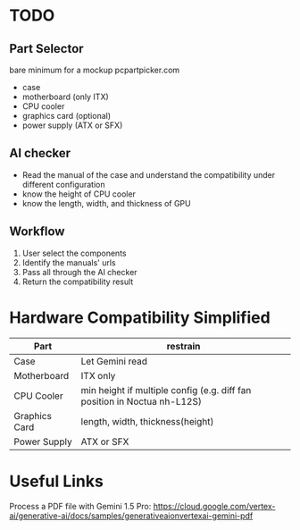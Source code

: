 # TODO

## Part Selector

bare minimum for a mockup pcpartpicker.com

- case
- motherboard (only ITX)
- CPU cooler
- graphics card (optional)
- power supply (ATX or SFX)

## AI checker

- Read the manual of the case and understand the compatibility under different configuration
- know the height of CPU cooler
- know the length, width, and thickness of GPU

## Workflow

1. User select the components
2. Identify the manuals' urls
3. Pass all through the AI checker
4. Return the compatibility result

# Hardware Compatibility Simplified

| Part          | restrain                         |
| ------------- | -------------------------------- |
| Case          | Let Gemini read                  |
| Motherboard   | ITX only                         |
| CPU Cooler    | min height if multiple config (e.g. diff fan position in Noctua nh-L12S)   |
| Graphics Card | length, width, thickness(height) |
| Power Supply  | ATX or SFX                       |

# Useful Links

Process a PDF file with Gemini 1.5 Pro: https://cloud.google.com/vertex-ai/generative-ai/docs/samples/generativeaionvertexai-gemini-pdf
